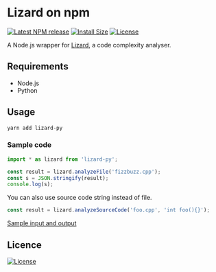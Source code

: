 # Lizard on npm

[![Latest NPM release][npm-badge]][npm-badge-url]
[![Install Size][npm-size-badge]][npm-size-badge-url]
[![License][license-badge]][license-badge-url]

A Node.js wrapper for [Lizard](https://github.com/terryyin/lizard), a code complexity analyser.

## Requirements

- Node.js
- Python

## Usage

```
yarn add lizard-py
```

### Sample code

```ts
import * as lizard from 'lizard-py';

const result = lizard.analyzeFile('fizzbuzz.cpp');
const s = JSON.stringify(result);
console.log(s);
```

You can also use source code string instead of file.

```ts
const result = lizard.analyzeSourceCode('foo.cpp', 'int foo(){}');
```

[Sample input and output](./__tests__)

## Licence

[![License][license-badge]][license-badge-url]

[npm-badge]: https://img.shields.io/npm/v/lizard-py.svg
[npm-badge-url]: https://www.npmjs.com/package/lizard-py
[npm-size-badge]: https://packagephobia.now.sh/badge?p=lizard-py
[npm-size-badge-url]: https://packagephobia.now.sh/result?p=lizard-py
[license-badge]: https://img.shields.io/npm/l/lizard-py.svg
[license-badge-url]: ./LICENSE
